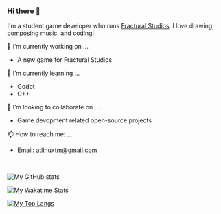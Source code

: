 ### Hi there 👋

I'm a student game developer who runs [Fractural Studios](https://github.com/Fractural). I love drawing, composing music, and coding!

🔭 I’m currently working on ...
- A new game for Fractural Studios

🌱 I’m currently learning ...
- Godot
- C++

👯 I’m looking to collaborate on ...
- Game devopment related open-source projects

📫 How to reach me: ...
- Email: atlinuxtm@gmail.com

<br />

![My GitHub stats](https://github-readme-stats.vercel.app/api?username=Atlinx&show_icons=true&theme=monokai)

[![My Wakatime Stats](https://github-readme-stats.vercel.app/api/wakatime?username=Atlinx&theme=monokai)](https://github.com/anuraghazra/github-readme-stats)

[![My Top Langs](https://github-readme-stats.vercel.app/api/top-langs/?username=Atlinx&layout=compact&theme=monokai)](https://github.com/anuraghazra/github-readme-stats)
